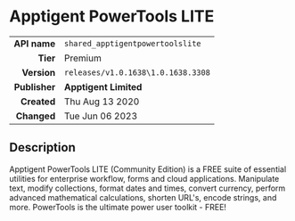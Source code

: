 # Apptigent PowerTools LITE
| | |
|-:|-|
|**API name**|`shared_apptigentpowertoolslite`|
|**Tier**|Premium|
|**Version**|`releases/v1.0.1638\1.0.1638.3308`|
|**Publisher**|**Apptigent Limited**|
|**Created**|Thu Aug 13 2020|
|**Changed**|Tue Jun 06 2023|

## Description
Apptigent PowerTools LITE (Community Edition) is a FREE suite of essential utilities for enterprise workflow, forms and cloud applications. Manipulate text, modify collections, format dates and times, convert currency, perform advanced mathematical calculations, shorten URL's, encode strings, and more. PowerTools is the ultimate power user toolkit - FREE!
